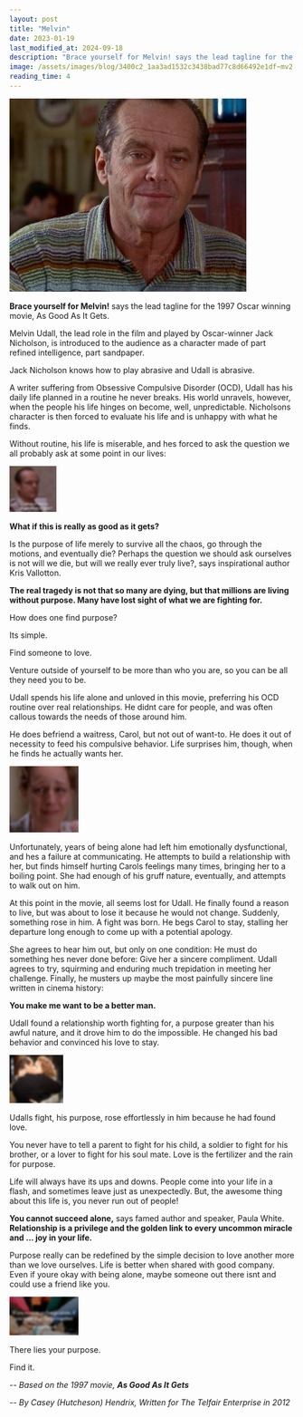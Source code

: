 ```yaml
---
layout: post
title: "Melvin"
date: 2023-01-19
last_modified_at: 2024-09-18
description: "Brace yourself for Melvin! says the lead tagline for the 1997 Oscar winning movie, As Good As It Gets."
image: /assets/images/blog/3400c2_1aa3ad1532c3438bad77c8d66492e1df~mv2.jpg
reading_time: 4
---
```


![ree](/assets/images/blog/3400c2_1aa3ad1532c3438bad77c8d66492e1df~mv2.jpg)

**Brace yourself for Melvin!** says the lead tagline for the 1997 Oscar winning movie, As Good As It Gets.

Melvin Udall, the lead role in the film and played by Oscar-winner Jack Nicholson, is introduced to the audience as a character made of part refined intelligence, part sandpaper.

Jack Nicholson knows how to play abrasive and Udall is abrasive.

A writer suffering from Obsessive Compulsive Disorder (OCD), Udall has his daily life planned in a routine he never breaks. His world unravels, however, when the people his life hinges on become, well, unpredictable. Nicholsons character is then forced to evaluate his life and is unhappy with what he finds.

Without routine, his life is miserable, and hes forced to ask the question we all probably ask at some point in our lives:

![ree](/assets/images/blog/3400c2_51d74b95ee874698a1e36248f34742cd~mv2.jpg)

**What if this is really as good as it gets?**

Is the purpose of life merely to survive all the chaos, go through the motions, and eventually die? Perhaps the question we should ask ourselves is not will we die, but will we really ever truly live?, says inspirational author Kris Vallotton.

**The real tragedy is not that so many are dying, but that millions are living without purpose. Many have lost sight of what we are fighting for.**

How does one find purpose?

Its simple.

Find someone to love.

Venture outside of yourself to be more than who you are, so you can be all they need you to be.

Udall spends his life alone and unloved in this movie, preferring his OCD routine over real relationships. He didnt care for people, and was often callous towards the needs of those around him.

He does befriend a waitress, Carol, but not out of want-to. He does it out of necessity to feed his compulsive behavior. Life surprises him, though, when he finds he actually wants her.

![ree](/assets/images/blog/3400c2_c2c97a5a78f045a0a1fcf5eb6da4895d~mv2.jpg)

Unfortunately, years of being alone had left him emotionally dysfunctional, and hes a failure at communicating. He attempts to build a relationship with her, but finds himself hurting Carols feelings many times, bringing her to a boiling point. She had enough of his gruff nature, eventually, and attempts to walk out on him.

At this point in the movie, all seems lost for Udall. He finally found a reason to live, but was about to lose it because he would not change. Suddenly, something rose in him. A fight was born. He begs Carol to stay, stalling her departure long enough to come up with a potential apology.

She agrees to hear him out, but only on one condition: He must do something hes never done before: Give her a sincere compliment. Udall agrees to try, squirming and enduring much trepidation in meeting her challenge. Finally, he musters up maybe the most painfully sincere line written in cinema history:

**You make me want to be a better man.**

Udall found a relationship worth fighting for, a purpose greater than his awful nature, and it drove him to do the impossible. He changed his bad behavior and convinced his love to stay.

![ree](/assets/images/blog/3400c2_0aac3ba00090499682370381d84443fa~mv2.jpg)

Udalls fight, his purpose, rose effortlessly in him because he had found love.

You never have to tell a parent to fight for his child, a soldier to fight for his brother, or a lover to fight for his soul mate. Love is the fertilizer and the rain for purpose.

Life will always have its ups and downs. People come into your life in a flash, and sometimes leave just as unexpectedly. But, the awesome thing about this life is, you never run out of people!

**You cannot succeed alone,** says famed author and speaker, Paula White. **Relationship is a privilege and the golden link to every uncommon miracle and ... joy in your life.**

Purpose really can be redefined by the simple decision to love another more than we love ourselves. Life is better when shared with good company. Even if youre okay with being alone, maybe someone out there isnt and could use a friend like you.

![ree](/assets/images/blog/3400c2_97c23948f6234fafbdb5ca95abeea8b2~mv2.jpg)

There lies your purpose.

Find it.

_\-- Based on the 1997 movie,_ **_As Good As It Gets_**

_\-- By Casey (Hutcheson) Hendrix, Written for The Telfair Enterprise in 2012_
